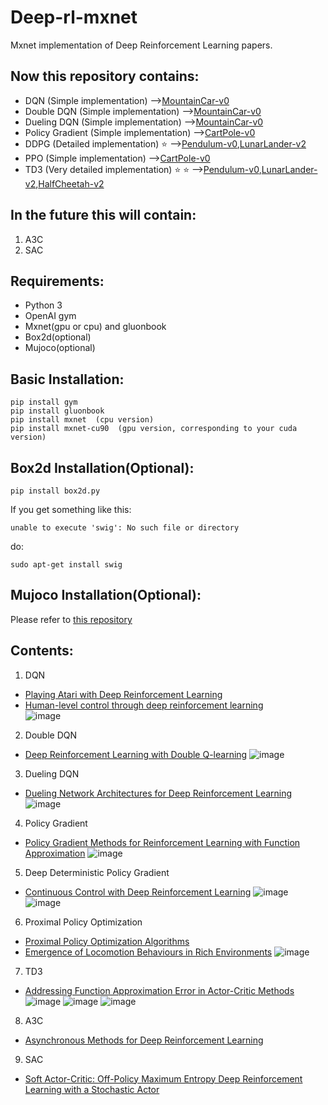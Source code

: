 # Deep-rl-mxnet
 Mxnet implementation of Deep Reinforcement Learning papers.
 
## Now this repository contains:
 - DQN (Simple implementation) -->[MountainCar-v0](https://github.com/ZhengXinyue/Deep-rl-mxnet/blob/master/Nature%20DQN/Nature_DQN.py)
 - Double DQN (Simple implementation) -->[MountainCar-v0](https://github.com/ZhengXinyue/Deep-rl-mxnet/blob/master/Double%20DQN/Double_DQN.py)
 - Dueling DQN (Simple implementation) -->[MountainCar-v0](https://github.com/ZhengXinyue/Deep-rl-mxnet/blob/master/Dueling%20DQN/Dueling_DQN.py)
 - Policy Gradient (Simple implementation) -->[CartPole-v0](https://github.com/ZhengXinyue/Deep-rl-mxnet/blob/master/Policy%20Gradient/Policy_Gradient.py)
 - DDPG (Detailed implementation) :star: -->[Pendulum-v0](https://github.com/ZhengXinyue/Deep-rl-mxnet/blob/master/DDPG/DDPG_Pendulum.py),[LunarLander-v2](https://github.com/ZhengXinyue/Deep-rl-mxnet/blob/master/DDPG/DDPG_LunarLander_v2.py)
 - PPO (Simple implementation) -->[CartPole-v0](https://github.com/ZhengXinyue/Deep-rl-mxnet/blob/master/PPO/PPO_discrete.py)
 - TD3 (Very detailed implementation) :star: :star: -->[Pendulum-v0](https://github.com/ZhengXinyue/Deep-rl-mxnet/blob/master/TD3/TD3_Pendulum.py),[LunarLander-v2](https://github.com/ZhengXinyue/Deep-rl-mxnet/blob/master/TD3/TD3_LunarLander_v2.py),[HalfCheetah-v2](https://github.com/ZhengXinyue/Deep-rl-mxnet/blob/master/TD3/TD3_HalfCheetahv2.py)
 
## In the future this will contain:    
 1. A3C   
 2. SAC   


## Requirements:
 
 - Python 3   
 - OpenAI gym
 - Mxnet(gpu or cpu) and gluonbook 
 - Box2d(optional)
 - Mujoco(optional)
 
## Basic Installation:
```
pip install gym
pip install gluonbook
pip install mxnet  (cpu version)
pip install mxnet-cu90  (gpu version, corresponding to your cuda version)
```
## Box2d Installation(Optional):
```
pip install box2d.py
```
If you get something like this: 
```
unable to execute 'swig': No such file or directory
```

do:
```
sudo apt-get install swig
```

## Mujoco Installation(Optional):
Please refer to [this repository](https://github.com/openai/mujoco-py)

## Contents:
 
 1. DQN 
 - [Playing Atari with Deep Reinforcement Learning](https://arxiv.org/abs/1312.5602v1)
 - [Human-level control through deep reinforcement learning](https://www.nature.com/articles/nature14236)    
  ![image](https://github.com/ZhengXinyue/Deep-rl-mxnet/blob/master/Nature_DQN/DQN-CartPole-v0.png)
 2. Double DQN
 - [Deep Reinforcement Learning with Double Q-learning](https://arxiv.org/abs/1509.06461v3)
  ![image](https://github.com/ZhengXinyue/Deep-rl-mxnet/blob/master/Double_DQN/Double-DQN-CartPole-v0.png)
 3. Dueling DQN 
 - [Dueling Network Architectures for Deep Reinforcement Learning](https://arxiv.org/abs/1511.06581v3)
  ![image](https://github.com/ZhengXinyue/Deep-rl-mxnet/blob/master/Dueling_DQN/Dueling-DQN-CartPole-v0.png)
 4. Policy Gradient 
 - [Policy Gradient Methods for Reinforcement Learning with Function Approximation](https://papers.nips.cc/paper/1713-policy-gradient-methods-for-reinforcement-learning-with-function-approximation.pdf)
  ![image](https://github.com/ZhengXinyue/Deep-rl-mxnet/blob/master/Policy%20Gradient/Policy%20Gradient.png)
 5. Deep Deterministic Policy Gradient 
 - [Continuous Control with Deep Reinforcement Learning](https://arxiv.org/abs/1509.02971)
  ![image](https://github.com/ZhengXinyue/Deep-rl-mxnet/blob/master/DDPG/DDPG_Pendulum-v0.png)
  ![image](https://github.com/ZhengXinyue/Deep-rl-mxnet/blob/master/DDPG/LunarLanderContinuous_v2.png)
 6. Proximal Policy Optimization
 - [Proximal Policy Optimization Algorithms](https://arxiv.org/abs/1707.06347)
 - [Emergence of Locomotion Behaviours in Rich Environments](https://arxiv.org/abs/1707.02286)
  ![image](https://github.com/ZhengXinyue/Deep-rl-mxnet/blob/master/PPO/PPO_CartPole_v0.png)
 7. TD3 
 - [Addressing Function Approximation Error in Actor-Critic Methods](https://arxiv.org/abs/1802.09477)
  ![image](https://github.com/ZhengXinyue/Deep-rl-mxnet/blob/master/TD3/TD3_Pendulum-v0.png)
  ![image](https://github.com/ZhengXinyue/Deep-rl-mxnet/blob/master/TD3/LunarLanderContinuous_v2.png)
  ![image](https://github.com/ZhengXinyue/Deep-rl-mxnet/blob/master/TD3/HalfCheetah_v2.png)
 8. A3C 
 - [Asynchronous Methods for Deep Reinforcement Learning](https://arxiv.org/abs/1602.01783v2)
 9. SAC
 - [Soft Actor-Critic: Off-Policy Maximum Entropy Deep Reinforcement Learning with a Stochastic Actor](https://arxiv.org/abs/1801.01290v2)
